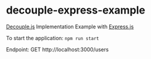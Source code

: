 # decouple-express-example

[Decouple.js](https://www.npmjs.com/package/@decouplejs/core) Implementation Example with [Express.js](https://www.npmjs.com/package/express)

To start the application:
`npm run start`

Endpoint: GET http://localhost:3000/users
